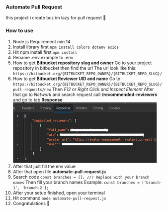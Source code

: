 ### Automate Pull Request 

this project i create bcz im lazy for pull request 🤯

### How to use

1. Node js Requirement  min 14
2. Install library first
`npm install colors dotenv axios`
3. Hit npm install first 
`npm install`
4. Rename .env.example to .env
5. How to get **Bitbucket repository slug and owner**
Go to your project repository in bitbucket then find the url
The url look like this:
`https://bitbucket.org/{BITBUCKET_REPO_OWNER}/{BITBUCKET_REPO_SLUG}/`
6. How to get **Bitbucket Reviewer UID and name**
Go to `https://bitbucket.org/{BITBUCKET_REPO_OWNER}/{BITBUCKET_REPO_SLUG}/pull-requests/new`
Then  *F12* or *Right Click and Inspect Element*
After that go to *Network* and search request call **/recommended-reviewers** and go to tab **Response**
![Reviewer Response](reviewer-response.png)
7. After that just fill the env value
8. After that open file **automate-pull-request.js**
9. Search code `const branches = []; //? Replace with your branch names`
Then fill your branch names
Example: `const branches = ['branch-1', 'branch-2'];`
10. After your setup finished, open your terminal
11. Hit command `node automate-pull-request.js`
12. Congratulations 🎉